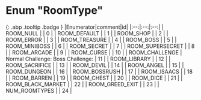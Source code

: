 # Enum "RoomType"
[ ](#){: .abp .tooltip .badge }
|Enumerator|comment|id|
|:--:|:--:|:--:|
| ROOM_NULL |  | 0 |
| ROOM_DEFAULT |  | 1 |
| ROOM_SHOP |  | 2 |
| ROOM_ERROR |  | 3 |
| ROOM_TREASURE |  | 4 |
| ROOM_BOSS |  | 5 |
| ROOM_MINIBOSS |  | 6 |
| ROOM_SECRET |  | 7 |
| ROOM_SUPERSECRET |  | 8 |
| ROOM_ARCADE |  | 9 |
| ROOM_CURSE |  | 10 |
| ROOM_CHALLENGE | Normal Challenge: Boss Challenge: | 11 |
| ROOM_LIBRARY |  | 12 |
| ROOM_SACRIFICE |  | 13 |
| ROOM_DEVIL |  | 14 |
| ROOM_ANGEL |  | 15 |
| ROOM_DUNGEON |  | 16 |
| ROOM_BOSSRUSH |  | 17 |
| ROOM_ISAACS |  | 18 |
| ROOM_BARREN |  | 19 |
| ROOM_CHEST |  | 20 |
| ROOM_DICE |  | 21 |
| ROOM_BLACK_MARKET |  | 22 |
| ROOM_GREED_EXIT |  | 23 |
| NUM_ROOMTYPES |  | 24 |